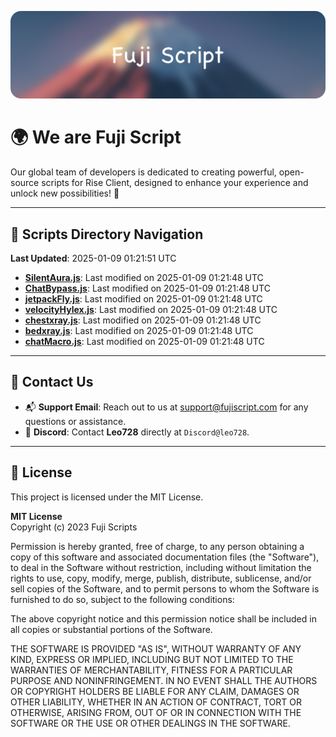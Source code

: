 ![Banner](.github/b.webp)

# 🌍 **We are Fuji Script**

Our global team of developers is dedicated to creating powerful, open-source scripts for Rise Client, designed to enhance your experience and unlock new possibilities! 🌟

---
<!-- SCRIPTS_NAVIGATION_START -->
## 📂 **Scripts Directory Navigation**

**Last Updated**: 2025-01-09 01:21:51 UTC

- **[SilentAura.js](scripts/SilentAura.js)**: Last modified on 2025-01-09 01:21:48 UTC
- **[ChatBypass.js](scripts/ChatBypass.js)**: Last modified on 2025-01-09 01:21:48 UTC
- **[jetpackFly.js](scripts/jetpackFly.js)**: Last modified on 2025-01-09 01:21:48 UTC
- **[velocityHylex.js](scripts/velocityHylex.js)**: Last modified on 2025-01-09 01:21:48 UTC
- **[chestxray.js](scripts/chestxray.js)**: Last modified on 2025-01-09 01:21:48 UTC
- **[bedxray.js](scripts/bedxray.js)**: Last modified on 2025-01-09 01:21:48 UTC
- **[chatMacro.js](scripts/chatMacro.js)**: Last modified on 2025-01-09 01:21:48 UTC

<!-- SCRIPTS_NAVIGATION_END -->

---

## 💬 **Contact Us**  
- 📬 **Support Email**: Reach out to us at [support@fujiscript.com](mailto:support@fujiscript.com) for any questions or assistance.  
- 💬 **Discord**: Contact **Leo728** directly at `Discord@leo728`.

---

## 📜 **License**

This project is licensed under the MIT License.  

**MIT License**  
Copyright (c) 2023 Fuji Scripts  

Permission is hereby granted, free of charge, to any person obtaining a copy of this software and associated documentation files (the "Software"), to deal in the Software without restriction, including without limitation the rights to use, copy, modify, merge, publish, distribute, sublicense, and/or sell copies of the Software, and to permit persons to whom the Software is furnished to do so, subject to the following conditions:  

The above copyright notice and this permission notice shall be included in all copies or substantial portions of the Software.  

THE SOFTWARE IS PROVIDED "AS IS", WITHOUT WARRANTY OF ANY KIND, EXPRESS OR IMPLIED, INCLUDING BUT NOT LIMITED TO THE WARRANTIES OF MERCHANTABILITY, FITNESS FOR A PARTICULAR PURPOSE AND NONINFRINGEMENT. IN NO EVENT SHALL THE AUTHORS OR COPYRIGHT HOLDERS BE LIABLE FOR ANY CLAIM, DAMAGES OR OTHER LIABILITY, WHETHER IN AN ACTION OF CONTRACT, TORT OR OTHERWISE, ARISING FROM, OUT OF OR IN CONNECTION WITH THE SOFTWARE OR THE USE OR OTHER DEALINGS IN THE SOFTWARE.  
